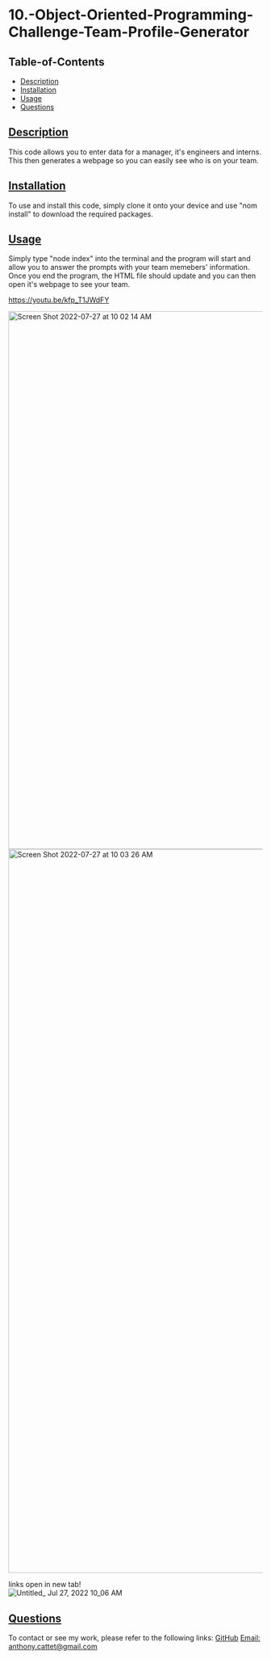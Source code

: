 # 10.-Object-Oriented-Programming-Challenge-Team-Profile-Generator

## Table-of-Contents
  * [Description](#description)
  * [Installation](#installation)
  * [Usage](#usage)
  * [Questions](#questions)
  
  ## [Description](#table-of-contents)
 This code allows you to enter data for a manager, it's engineers and interns. This then generates a webpage so you can easily see who is on your team. 

 ## [Installation](#installation)
 To use and install this code, simply clone it onto your device and use "nom install" to download the required packages. 
  
 ## [Usage](#table-of-contents)
  
  Simply type "node index" into the terminal and the program will start and allow you to answer the prompts with your team memebers' information. Once you end the program, the HTML file should update and you can then open it's webpage to see your team. 
 

  
  
  
  https://youtu.be/kfp_T1JWdFY
  
  <img width="1065" alt="Screen Shot 2022-07-27 at 10 02 14 AM" src="https://user-images.githubusercontent.com/98857382/181266744-e6e05bcc-1a97-45ef-9127-18e0e29d2802.png">
  <img width="1433" alt="Screen Shot 2022-07-27 at 10 03 26 AM" src="https://user-images.githubusercontent.com/98857382/181267038-64903409-f8f0-41f3-8c4b-5f5594c4ef4d.png">


 
links open in new tab!
</br>
 ![Untitled_ Jul 27, 2022 10_06 AM](https://user-images.githubusercontent.com/98857382/181268108-d46b9892-2baf-4f6a-90bd-8064a2e31be7.gif)
  
  


  ## [Questions](#table-of-contents)
  To contact or see my work, please refer to the following links:
  [GitHub](https://github.com/acattet)
  [Email: anthony.cattet@gmail.com](mailto:anthony.cattet@gmail.com)
